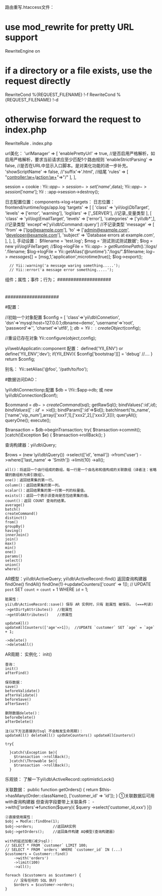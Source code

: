 路由重写.htaccess文件：
# use mod_rewrite for pretty URL support
RewriteEngine on
# if a directory or a file exists, use the request directly
RewriteCond %{REQUEST_FILENAME} !-f
RewriteCond %{REQUEST_FILENAME} !-d
# otherwise forward the request to index.php
RewriteRule . index.php

url美化：
'urlManager' => [
        'enablePrettyUrl' => true,  //是否启用严格解析，如启用严格解析，要求当前请求应至少匹配1个路由规则
	      'enableStrictParsing' => false, //是否在URL中显示入口脚本。是对美化功能的进一步补充。
        'showScriptName' => false,
        //'suffix'=>'.html',  //结尾
        'rules' => [
    				"<controller:\w+>/<action:\w+>"=>"<controller>/<action>"
        ],
],

session + cookie :
  Yii::$app->session->set('name',$data);
  Yii::$app->session['name'];
  Yii::$app->session->destroy();

日志配置位置：components->log->targets：
日志位置：frontend/runtime/logs/app.log
  'targets' => [
      [
          'class' => 'yii\log\DbTarget',
          'levels' => ['error', 'warning'],
          'logVars' => ['_SERVER'], //记录_变量类型
      ],
      [
          'class' => 'yii\log\EmailTarget',
          'levels' => ['error'],
          'categories' => ['yii\db\*',], //记录类型
          'except'=>['yii\db\Command::query'] //不记录类型
          'message' => [
             'from' => ['log@example.com'],
             'to' => ['admin@example.com', 'developer@example.com'],
             'subject' => 'Database errors at example.com',
          ],
      ],
  ],
  手动设置：
      $filename = 'test.log';
      $msg = '测试测试测试数据';
      $log = new yii\log\FileTarget;
      //$log->logFile = Yii::$app->getRuntimePath() . '/logs/'.$filename;
      $log->logFile = Yii::getAlias('@runtime')."/logs/".$filename;
      $log->messages[] = [$msg,1,'application',microtime(true)];
      $log->export();

      // Yii::warning('a message waring something.....');
      // Yii::error('a message error something.....');


组件；属性；事件；行为；
####################
#                  #
#                  #
#                  #
#                  #
#                  #
#                  #
####################


#配置：

//初始一个对象配置
$config = [
  'class'=>'yii\db\Connetion',
  'dsn'=>'mysql:host=127.0.0.1;dbname=demo',
  'username'=>'root',
  'password'=>'',
  'charset'=>'utf8',
];
$db = Yii::createObject($config);

//重设已存在对象
Yii::configure($object,$config);

yii\web\Applicatin::component 配置：
defined('YII_ENV') or define('YII_ENV','dev');
if(YII_ENV){
   $config['bootstrap'][] = 'debug'
   //....
}
return $config;

别名：
Yii::setAlias('@foo', '/path/to/foo');


#数据访问DAO：

\yii\db\Connectionp;配置
$db = \Yii::$app->db; 或 new \yii\db\Connection($conf);

$command = $db ->createCommand($sql);
  getRawSql();
  bindValues(':id',$id);
  bindValues([':id'=>$id]);
  bindParam([':id'=>$id]);
  batchInsert('ts_name',['name','vip_num'],array(['xxx1',1],['xxx2',2],['xxx3',3]));
  queryAll();
  queryOne();
  execute();

$transaction = $db->beginTransaction;
try{
    $transaction->commit();
}catch(\Exception $e) {
    $transaction->rollBack();
}

 
 查询构建器：yii\db\Query;

 $rows = (new \yii\db\Query())
    ->select(['id', 'email'])
    ->from('user')
    ->where(['last_name' => 'Smith'])
    ->limit(10)
    ->all();

    all()：将返回一个由行组成的数组，每一行是一个由名称和值构成的关联数组（译者注：省略键的数组称为索引数组）。
    one()：返回结果集的第一行。
    column()：返回结果集的第一列。
    scalar()：返回结果集的第一行第一列的标量值。
    exists()：返回一个表示该查询是否包结果集的值。
    count()：返回 COUNT 查询的结果。
    average()
    batch()
    createCommand()
    distinct()
    from() 
    groupBy()
    having() 
    innerJoin()
    join() 
    max() 
    min() 
    one() 
    params()
    select() 
    union()
    where()

 AR模型：yii\db\ActiveQuery;
    yii\db\ActiveRecord::find() 返回查询构建器
    findOne()
    findAll()
    findOne(1)->updateCounters(['count' => 1]);  // UPDATE `post` SET `count` = `count` + 1 WHERE `id` = 1;

    脏属性：
    yii\db\ActiveRecord::save() 保存 AR 实例时，只有 脏属性 被保存。 (===判读) 
    ->getDirtyAttributes()  //脏属性
    ->getOldAttributes()    //原属性

    updateAll()
    updateAllCounters(['age'=>1]);  //UPDATE `customer` SET `age` = `age` + 1;

    ->delete()
    ->deleteAll()

  AR周期：
    实例化：
    init()

    查询：
    init()
    afterFind()

    保存数据：
    save()
    beforeValidate()
    afterValidate()
    beforeSave()
    afterSave()
    
    删除数据delete()：
    beforeDelete()
    afterDelete()

    注(以下方法直接执行sql 不会触发生命周期)：
    updateAll() deleteAll() updateCounters() updateAllCounters()

    try{

      }catch(\Exception $e){
        $transaction ->rollBack();
      }catch(\Throwable $e){
        $transaction ->rollBack();
      }

  乐观锁：
   了解一下yii\db\ActiveRecord::optimisticLock()


  关联数据：
    public function getOrders()
    {
        return $this->hasMany(Order::className(), ['customer_id' => 'id']);
    }
    ①关联数据后可用with查询构建器 但查询字段要带上关联条件：
    ->with(['orders'=>function($query){
         $query ->select('customer_id,xxx')
      }])

    ②直接使用属性：
    $obj = Modle::findOne(1);
    $obj->orders;         //返回AR实例
    $obj->getOrders();    //返回条件构建 AQ模型(查询构建器)

    with的延迟加载(减少sql)：
    // SELECT * FROM `customer` LIMIT 100;
    // SELECT * FROM `orders` WHERE `customer_id` IN (...)
    $customers = Customer::find()
        ->with('orders')
        ->limit(100)
        ->all();

    foreach ($customers as $customer) {
        // 没有任何的 SQL 执行
        $orders = $customer->orders;
    }




